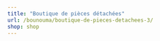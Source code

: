 ```yaml
---
title: "Boutique de pièces détachées"
url: /bounouma/boutique-de-pieces-detachees-3/
shop: shop
---
```

